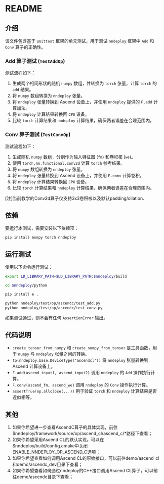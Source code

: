 # README

## 介绍
该文件包含基于 `unittest` 框架的单元测试，用于测试 `nndeploy` 框架中 `Add` 和 `Conv` 算子的正确性。

### Add 算子测试 (`TestAddOp`)
测试流程如下：
1. 生成两个相同形状的随机 `numpy` 数组，并转换为 `torch` 张量，计算 `torch` 的 `add` 结果。
2. 将 `numpy` 数组转换为 `nndeploy` 张量。
3. 将 `nndeploy` 张量转换到 Ascend 设备上，并使用 `nndeploy` 提供的 `F.add` 计算加法。
4. 将 `nndeploy` 计算结果转换回 `CPU` 设备。
5. 比较 `torch` 计算结果和 `nndeploy` 计算结果，确保两者误差在合理范围内。

### Conv 算子测试 (`TestConvOp`)
测试流程如下：
1. 生成随机 `numpy` 数组，分别作为输入特征图 (`fm`) 和卷积核 (`we`)。
2. 使用 `torch.nn.functional.conv2d` 计算 `torch` 参考结果。
3. 将 `numpy` 数组转换为 `nndeploy` 张量。
4. 将 `nndeploy` 张量转换到 Ascend 设备上，并使用 `F.conv` 计算卷积。
5. 将 `nndeploy` 计算结果转换回 `CPU` 设备。
6. 比较 `torch` 计算结果和 `nndeploy` 计算结果，确保两者误差在合理范围内。

[注]当前教学的Conv2d算子仅支持3x3卷积核以及默认padding/dilation.

## 依赖
要运行本测试，需要安装以下依赖项：

```bash
pip install numpy torch nndeploy
```

## 运行测试
使用以下命令运行测试：

```bash
export LD_LIBRARY_PATH=$LD_LIBRARY_PATH:$nndeploy/build

cd $nndeploy/python

pip install e .

python nndeploy/test/op/ascendc/test_add.py
python nndeploy/test/op/ascendc/test_conv.py
```

如果测试通过，则不会有任何 `AssertionError` 输出。

## 代码说明
- `create_tensor_from_numpy` 和 `create_numpy_from_tensor` 是工具函数，用于 `numpy` 与 `nndeploy` 张量之间的转换。
- `to(nndeploy.base.DeviceType("ascendcl"))` 将 `nndeploy` 张量转换到 Ascend 计算设备上。
- `F.add(ascend_input1, ascend_input2)` 调用 `nndeploy` 的 `Add` 操作执行计算。
- `F.conv(ascend_fm, ascend_we)` 调用 `nndeploy` 的 `Conv` 操作执行计算。
- `assertTrue(np.allclose(...))` 用于验证 `torch` 和 `nndeploy` 计算结果是否近似相等。

## 其他
1. 如果你希望进一步查看AscendC算子的具体实现，前往$nndeploy/framework/source/op/ascend_cl/ascend_c/*路径下查看；
2. 如果你希望采用Ascend CL的默认实现，可以在$nndeploy/build/config.cmake中关闭ENABLE_NNDEPLOY_OP_ASCEND_C选项；
3. 如果你希望查看如何调用Ascend CL的原始接口，可以前往demo/ascend_cl和demo/ascendc_dev目录下查看；
4. 如果你希望查看如何通过nndeploy的C++接口调用Ascend CL算子，可以前往demo/ascendc目录下查看；
